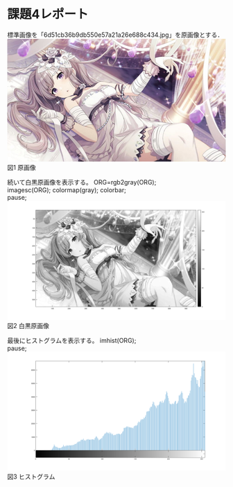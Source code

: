 # 課題4レポート

標準画像を「6d51cb36b9db550e57a21a26e688c434.jpg」を原画像とする．  
![原画像](https://github.com/16ec015/lecture_image_processing/blob/master/%E8%AA%B2%E9%A1%8C4/6d51cb36b9db550e57a21a26e688c434.jpg)  
図1 原画像  

続いて白黒原画像を表示する。
ORG=rgb2gray(ORG);  
imagesc(ORG);  colormap(gray);  colorbar;  
pause;  
![原画像](https://github.com/16ec015/lecture_image_processing/blob/master/%E8%AA%B2%E9%A1%8C4/%E7%99%BD%E9%BB%92%E5%8E%9F%E7%94%BB%E5%83%8F.png)  
図2 白黒原画像  

最後にヒストグラムを表示する。
imhist(ORG);  
pause;  
![原画像](https://github.com/16ec015/lecture_image_processing/blob/master/%E8%AA%B2%E9%A1%8C4/%E3%83%92%E3%82%B9%E3%83%88%E3%82%B0%E3%83%A9%E3%83%95.png)  
図3 ヒストグラム  
